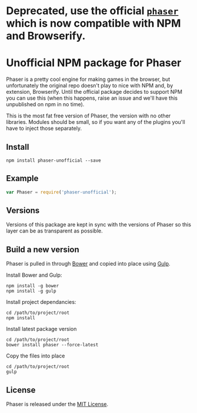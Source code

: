 # Deprecated, use the official [`phaser`](https://www.npmjs.com/package/phaser) which is now compatible with NPM and Browserify.


# Unofficial NPM package for Phaser

Phaser is a pretty cool engine for making games in the browser, but unfortunately the original repo doesn't play to nice with NPM and, by extension, Browserify. Until the official package decides to support NPM you can use this (when this happens, raise an issue and we'll have this unpublished on npm in no time).

This is the most fat free version of Phaser, the version with no other libraries. Modules should be small, so if you want any of the plugins you'll have to inject those separately.

## Install

```
npm install phaser-unofficial --save
```

## Example

```js
var Phaser = require('phaser-unofficial');
```

## Versions

Versions of this package are kept in sync with the versions of Phaser so this layer can be as transparent as possible.

## Build a new version

Phaser is pulled in through [Bower](http://bower.io) and copied into place using [Gulp](http://gulpjs.com).

Install Bower and Gulp:

```
npm install -g bower
npm install -g gulp
```

Install project dependancies:

```
cd /path/to/project/root
npm install 
```

Install latest package version

```
cd /path/to/project/root
bower install phaser --force-latest
```

Copy the files into place

```
cd /path/to/project/root
gulp
```

## License

Phaser is released under the [MIT License](http://opensource.org/licenses/MIT).
